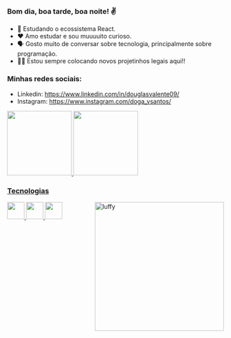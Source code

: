 ### Bom dia, boa tarde, boa noite! ✌️

- 🌱 Estudando o ecossistema React.
- ❤️ Amo estudar e sou muuuuito curioso.
- 🗣️ Gosto muito de conversar sobre tecnologia, principalmente sobre programação.
- 🧑‍💻 Estou sempre colocando novos projetinhos legais aqui!!

### Minhas redes sociais: 
- Linkedin: https://www.linkedin.com/in/douglasvalente09/
- Instagram: https://www.instagram.com/doga_vsantos/

<a href="https://github.com/rafaballerini">
<img height="150em" src="https://github-readme-stats.vercel.app/api?username=dougvs09&show_icons=true&theme=tokyonight&include_all_commits=true&count_private=true"/>
<img height="150em" src="https://github-readme-stats.vercel.app/api/top-langs/?username=dougvs09&layout=compact&langs_count=7&theme=tokyonight"/>
  
### Tecnologias
  
<img src="https://cdn.jsdelivr.net/gh/devicons/devicon/icons/react/react-original.svg" width="40" height="40"/>
<img src="https://cdn.jsdelivr.net/gh/devicons/devicon/icons/typescript/typescript-original.svg" width="40" height="40"/>
<img src="https://cdn.jsdelivr.net/gh/devicons/devicon/icons/javascript/javascript-original.svg" width="40" height="40"/>
<img width="300px" height="300px" align="right" alt="luffy" src="https://cdn.discordapp.com/attachments/427230329095585792/899996710703603742/Foto_perfil_pc.gif">
